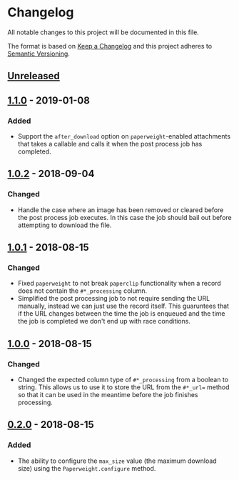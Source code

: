 # Changelog

All notable changes to this project will be documented in this file.

The format is based on [Keep a Changelog](http://keepachangelog.com/en/1.0.0/) and this project adheres to [Semantic Versioning](http://semver.org/spec/v2.0.0.html).

## [Unreleased]

## [1.1.0] - 2019-01-08
### Added
- Support the `after_download` option on `paperweight`-enabled attachments that takes a callable and calls it when the post process job has completed.

## [1.0.2] - 2018-09-04
### Changed
- Handle the case where an image has been removed or cleared before the post process job executes. In this case the job should bail out before attempting to download the file.

## [1.0.1] - 2018-08-15
### Changed
- Fixed `paperweight` to not break `paperclip` functionality when a record does not contain the `#*_processing` column.
- Simplified the post processing job to not require sending the URL manually, instead we can just use the record itself. This guaruntees that if the URL changes between the time the job is enqueued and the time the job is completed we don't end up with race conditions.

## [1.0.0] - 2018-08-15
### Changed
- Changed the expected column type of `#*_processing` from a boolean to string. This allows us to use it to store the URL from the `#*_url=` method so that it can be used in the meantime before the job finishes processing.

## [0.2.0] - 2018-08-15
### Added
- The ability to configure the `max_size` value (the maximum download size) using the `Paperweight.configure` method.

[Unreleased]: https://github.com/CultureHQ/paperweight/compare/v1.1.0...HEAD
[1.1.0]: https://github.com/CultureHQ/paperweight/compare/v1.0.2...v1.1.0
[1.0.2]: https://github.com/CultureHQ/paperweight/compare/v1.0.1...v1.0.2
[1.0.1]: https://github.com/CultureHQ/paperweight/compare/v1.0.0...v1.0.1
[1.0.0]: https://github.com/CultureHQ/paperweight/compare/v0.2.0...v1.0.0
[0.2.0]: https://github.com/CultureHQ/paperweight/compare/v0.1.2...v0.2.0
